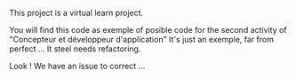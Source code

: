 This project is a virtual learn project.

You will find this code as exemple of posible code for the second activity of "Concepteur et développeur d'application"
It's just an exemple, far from perfect ... It steel needs refactoring.

Look ! We have an issue to correct ...
